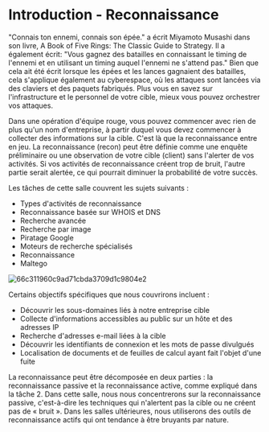 Introduction - Reconnaissance
===============
"Connais ton ennemi, connais son épée." a écrit Miyamoto Musashi dans son livre, A Book of Five Rings: The Classic Guide to Strategy. Il a également écrit: "Vous gagnez des batailles en connaissant le timing de l'ennemi et en utilisant un timing auquel l'ennemi ne s'attend pas." Bien que cela ait été écrit lorsque les épées et les lances gagnaient des batailles, cela s'applique également au cyberespace, où les attaques sont lancées via des claviers et des paquets fabriqués. Plus vous en savez sur l'infrastructure et le personnel de votre cible, mieux vous pouvez orchestrer vos attaques.

Dans une opération d'équipe rouge, vous pouvez commencer avec rien de plus qu'un nom d'entreprise, à partir duquel vous devez commencer à collecter des informations sur la cible. C'est là que la reconnaissance entre en jeu. La reconnaissance (recon) peut être définie comme une enquête préliminaire ou une observation de votre cible (client) sans l'alerter de vos activités. Si vos activités de reconnaissance créent trop de bruit, l'autre partie serait alertée, ce qui pourrait diminuer la probabilité de votre succès.

Les tâches de cette salle couvrent les sujets suivants :

-   Types d'activités de reconnaissance
-   Reconnaissance basée sur WHOIS et DNS
-   Recherche avancée
-   Recherche par image
-   Piratage Google
-   Moteurs de recherche spécialisés
-   Reconnaissance
-   Maltego
  
![66c311960c9ad71cbda3709d1c9804e2](https://github.com/dsgsec/Red-Team/assets/82456829/71b0d4f7-a9ae-4852-9b03-b3ec4863d16b)


Certains objectifs spécifiques que nous couvrirons incluent :

-   Découvrir les sous-domaines liés à notre entreprise cible
-   Collecte d'informations accessibles au public sur un hôte et des adresses IP
-   Recherche d'adresses e-mail liées à la cible
-   Découvrir les identifiants de connexion et les mots de passe divulgués
-   Localisation de documents et de feuilles de calcul ayant fait l'objet d'une fuite

La reconnaissance peut être décomposée en deux parties : la reconnaissance passive et la reconnaissance active, comme expliqué dans la tâche 2. Dans cette salle, nous nous concentrerons sur la reconnaissance passive, c'est-à-dire les techniques qui n'alertent pas la cible ou ne créent pas de « bruit ». Dans les salles ultérieures, nous utiliserons des outils de reconnaissance actifs qui ont tendance à être bruyants par nature.
